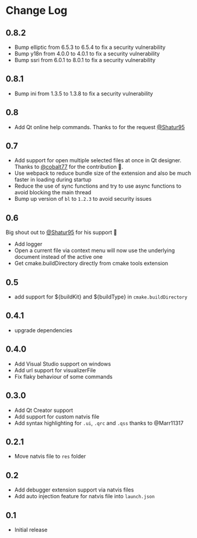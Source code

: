 # Change Log

## 0.8.2

- Bump elliptic from 6.5.3 to 6.5.4 to fix a security vulnerability
- Bump y18n from 4.0.0 to 4.0.1 to fix a security vulnerability
- Bump ssri from 6.0.1 to 8.0.1 to fix a security vulnerability

## 0.8.1

- Bump ini from 1.3.5 to 1.3.8 to fix a security vulnerability

## 0.8

- Add Qt online help commands. Thanks to for the request [@Shatur95](https://github.com/Shatur95)

## 0.7

- Add support for open multiple selected files at once in Qt designer. Thanks to [@cobalt77](https://github.com/cobalt77) for the contribution 🙏.
- Use webpack to reduce bundle size of the extension and also be much faster in loading during startup
- Reduce the use of sync functions and try to use async functions to avoid blocking the main thread
- Bump up version of `bl` to `1.2.3` to avoid security issues

## 0.6

Big shout out to [@Shatur95](https://github.com/Shatur95) for his support 🙏

- Add logger
- Open a current file via context menu will now use the underlying document instead of the active one
- Get cmake.buildDirectory directly from cmake tools extension

## 0.5

- add support for ${buildKit} and ${buildType} in `cmake.buildDirectory`

## 0.4.1

- upgrade dependencies

## 0.4.0

- Add Visual Studio support on windows
- Add url support for visualizerFile
- Fix flaky behaviour of some commands

## 0.3.0

- Add Qt Creator support
- Add support for custom natvis file
- Add syntax highlighting for `.ui`, `.qrc` and `.qss` thanks to @Marr11317

## 0.2.1

- Move natvis file to `res` folder

## 0.2

- Add debugger extension support via natvis files
- Add auto injection feature for natvis file into `launch.json`

## 0.1

- Initial release
